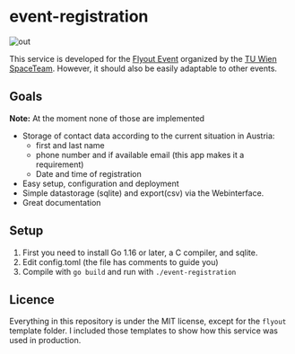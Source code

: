 # event-registration

![out](https://user-images.githubusercontent.com/21206831/132853558-d948faa4-dd40-4730-809a-5267b1890de5.png)

This service is developed for the
[Flyout Event](https://spaceteam.at/flyout/?lang=en) organized by the
[TU Wien SpaceTeam](https://spaceteam.at/?lang=en).
However, it should also be easily adaptable to other events.

## Goals

**Note:** At the moment none of those are implemented

- Storage of contact data according to the current situation in Austria:
  - first and last name
  - phone number and if available email (this app makes it a requirement)
  - Date and time of registration
- Easy setup, configuration and deployment
- Simple datastorage (sqlite) and export(csv) via the Webinterface.
- Great documentation

## Setup

1. First you need to install Go 1.16 or later, a C compiler, and sqlite.
2. Edit config.toml (the file has comments to guide you)
3. Compile with `go build` and run with `./event-registration`

## Licence

Everything in this repository is under the MIT license, except for the
`flyout` template folder. I included those templates to show how this service
was used in production.
